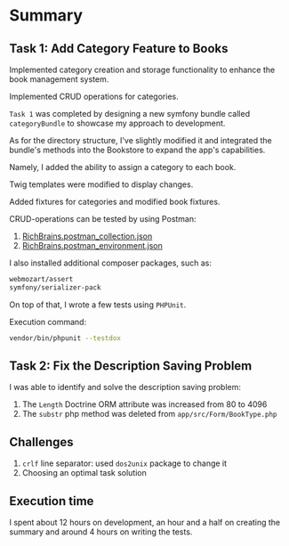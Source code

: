 # Summary

## Task 1: Add Category Feature to Books

Implemented category creation and storage functionality to enhance the book management system.

Implemented CRUD operations for categories.

`Task 1` was completed by designing a new symfony bundle called `categoryBundle` to showcase my approach to development.

As for the directory structure, I've slightly modified it and integrated the bundle's methods into the Bookstore to expand the app's capabilities.

Namely, I added the ability to assign a category to each book.

Twig templates were modified to display changes.

Added fixtures for categories and modified book fixtures.

CRUD-operations can be tested by using Postman:
1. [RichBrains.postman_collection.json](RichBrains.postman_collection.json)
2. [RichBrains.postman_environment.json](RichBrains.postman_environment.json)

I also installed additional composer packages, such as:
```bash
webmozart/assert
symfony/serializer-pack
```

On top of that, I wrote a few tests using `PHPUnit`.

Execution command:
```bash
vendor/bin/phpunit --testdox
```

## Task 2: Fix the Description Saving Problem

I was able to identify and solve the description saving problem:
1. The `Length` Doctrine ORM attribute was increased from 80 to 4096
2. The `substr` php method was deleted from `app/src/Form/BookType.php`

## Challenges

1. `crlf` line separator: used `dos2unix` package to change it
2. Choosing an optimal task solution

## Execution time 

I spent about 12 hours on development, an hour and a half on creating the summary and around 4 hours on writing the tests.